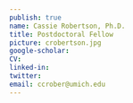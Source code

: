 ```yaml
---
publish: true
name: Cassie Robertson, Ph.D.
title: Postdoctoral Fellow
picture: crobertson.jpg
google-scholar: 
CV:
linked-in: 
twitter:
email: ccrober@umich.edu
---
```

